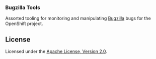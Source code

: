 ### Bugzilla Tools

Assorted tooling for monitoring and manipulating [Bugzilla](https://bugzilla.redhat.com) bugs for the OpenShift project.

License
-------

Licensed under the [Apache License, Version 2.0](http://www.apache.org/licenses/).
